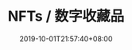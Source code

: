 ---
weight: 3
title: "NFTs / 数字收藏品"
description: ""
date: 2019-10-01T21:57:40+08:00
lastmod: 2020-01-01T16:45:40+08:00
draft: false
ico: '<svg class="icon" aria-hidden="true"><use xlink:href="#icon-wenzhang"></use></svg>'
news: ["数字收藏品","NFTs","加密艺术","数字时尚"]
hidePage: true
---